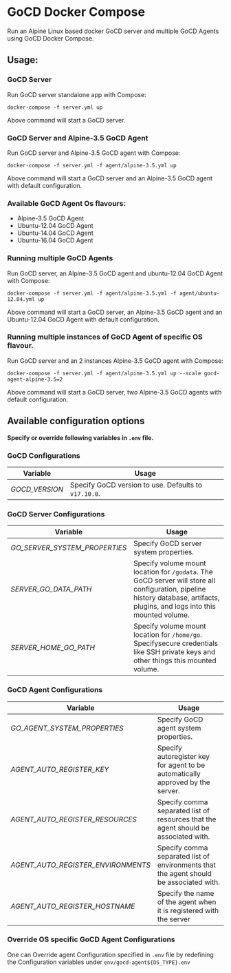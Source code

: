 # GoCD Docker Compose

Run an Alpine Linux based docker GoCD server and multiple GoCD Agents using GoCD Docker Compose.

## Usage:

### GoCD Server
Run GoCD server standalone app with Compose:
```
docker-compose -f server.yml up
```
Above command will start a GoCD server.

### GoCD Server and Alpine-3.5 GoCD Agent

Run GoCD server and Alpine-3.5 GoCD agent with Compose:
```
docker-compose -f server.yml -f agent/alpine-3.5.yml up
```
Above command will start a GoCD server and an Alpine-3.5 GoCD agent with default configuration.

### Available GoCD Agent Os flavours:
* Alpine-3.5 GoCD Agent
* Ubuntu-12.04 GoCD Agent
* Ubuntu-14.04 GoCD Agent
* Ubuntu-16.04 GoCD Agent

### Running multiple GoCD Agents

Run GoCD server, an Alpine-3.5 GoCD agent and ubuntu-12.04 GoCD Agent with Compose:
```
docker-compose -f server.yml -f agent/alpine-3.5.yml -f agent/ubuntu-12.04.yml up
```
Above command will start a GoCD server, an Alpine-3.5 GoCD agent and an Ubuntu-12.04 GoCD Agent with default configuration.

### Running multiple instances of GoCD Agent of specific OS flavour.

Run GoCD server and an 2 instances Alpine-3.5 GoCD agent with Compose:
```
docker-compose -f server.yml -f agent/alpine-3.5.yml up --scale gocd-agent-alpine-3.5=2
```
Above command will start a GoCD server, two Alpine-3.5 GoCD agents with default configuration.


## Available configuration options
__Specify or override following variables in `.env` file.__

### GoCD Configurations

|Variable | Usage |
|---------|-------|
|*GOCD_VERSION* | Specify GoCD version to use. Defaults to `v17.10.0`. |


### GoCD Server Configurations
|Variable | Usage |
|---------|-------|
*GO_SERVER_SYSTEM_PROPERTIES* | Specify GoCD server system properties.
*SERVER_GO_DATA_PATH* | Specify volume mount location for `/godata`. The GoCD server will store all configuration, pipeline history database, artifacts, plugins, and logs into this mounted volume.
*SERVER_HOME_GO_PATH* | Specify volume mount location for `/home/go`. Specifysecure credentials like SSH private keys and other things this mounted volume.

### GoCD Agent Configurations
|Variable | Usage |
|---------|-------|
*GO_AGENT_SYSTEM_PROPERTIES* | Specify GoCD agent system properties.
*AGENT_AUTO_REGISTER_KEY* | Specify autoregister key for agent to be automatically approved by the server.
*AGENT_AUTO_REGISTER_RESOURCES* | Specify comma separated list of resources that the agent should be associated with.
*AGENT_AUTO_REGISTER_ENVIRONMENTS* | Specify comma separated list of environments that the agent should be associated with.
*AGENT_AUTO_REGISTER_HOSTNAME* | Specify the name of the agent when it is registered with the server


### Override OS specific GoCD Agent Configurations
One can Override agent Configuration specified in `.env` file by redefining the Configuration variables under `env/gocd-agent${OS_TYPE}.env`

